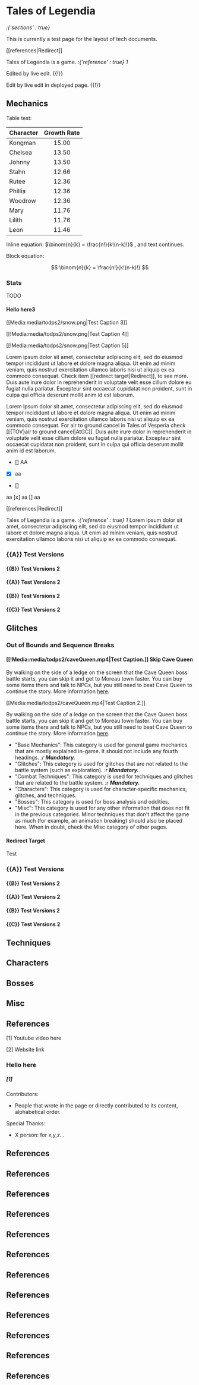 # Tales of Legendia

*:{'sections' : true}*

This is currently a test page for the layout of tech documents.

[[references|Redirect]]

Tales of Legendia is a game. *:{'reference' : true} 1*

Edited by live edit. {{!}}

Edit by live edit in deployed page. {{!}}

## Mechanics

Table test:

| Character |  Growth Rate |
| :-------- | :----------: |
| Kongman   | 15.00        |
| Chelsea   | 13.50        |
| Johnny    | 13.50        |
| Stahn     | 12.66        |
| Rutee     | 12.36        |
| Phillia   | 12.36        |
| Woodrow   | 12.36        |
| Mary      | 11.76        |
| Lilith    | 11.76        |
| Leon      | 11.46        |

Inline equation: $\binom{n}{k} = \frac{n!}{k!(n-k)!}$ , and text continues.

Block equation:

$$
\binom{n}{k} = \frac{n!}{k!(n-k)!}
$$

### Stats

TODO

#### Hello here3

[[Media:media/todps2/snow.png|Test Caption 3]]

[[!Media:media/todps2/snow.png|Test Caption 4]]

[[!Media:media/todps2/snow.png|Test Caption 5]]

Lorem ipsum dolor sit amet, consectetur adipiscing elit, sed do eiusmod tempor incididunt ut labore et dolore magna aliqua. Ut enim ad minim veniam, quis nostrud exercitation ullamco laboris nisi ut aliquip ex ea commodo consequat. Check item [[redirect target|Redirect]], to see more. Duis aute irure dolor in reprehenderit in voluptate velit esse cillum dolore eu fugiat nulla pariatur. Excepteur sint occaecat cupidatat non proident, sunt in culpa qui officia deserunt mollit anim id est laborum.

Lorem ipsum dolor sit amet, consectetur adipiscing elit, sed do eiusmod tempor incididunt ut labore et dolore magna aliqua. Ut enim ad minim veniam, quis nostrud exercitation ullamco laboris nisi ut aliquip ex ea commodo consequat. For air to ground cancel in Tales of Vesperia check [[{TOV}air to ground cancel|AtGC]]. Duis aute irure dolor in reprehenderit in voluptate velit esse cillum dolore eu fugiat nulla pariatur. Excepteur sint occaecat cupidatat non proident, sunt in culpa qui officia deserunt mollit anim id est laborum.

- [] AA
- [x] aa
- []

aa
[x] aa
[] aa



[[references|Redirect]]


Tales of Legendia is a game. *:{'reference' : true} 1* Lorem ipsum dolor sit amet, consectetur adipiscing elit, sed do eiusmod tempor incididunt ut labore et dolore magna aliqua. Ut enim ad minim veniam, quis nostrud exercitation ullamco laboris nisi ut aliquip ex ea commodo consequat.

### {{A}} Test Versions

#### {{B}} Test Versions 2

#### {{A}} Test Versions 2

#### {{B}} Test Versions 2

#### {{C}} Test Versions 2

## Glitches

### Out of Bounds and Sequence Breaks

#### [[!Media:media/todps2/caveQueen.mp4|Test Caption.]] Skip Cave Queen

By walking on the side of a ledge on the screen that the Cave Queen boss battle starts, you can skip it and get to Moreau town faster. You can buy some items there and talk to NPCs, but you still need to beat Cave Queen to continue the story. More information [here](https://www.youtube.com/watch?v=kzvcOjRu81o).

[[Media:media/todps2/caveQueen.mp4|Test Caption 2.]]

By walking on the side of a ledge on the screen that the Cave Queen boss battle starts, you can skip it and get to Moreau town faster. You can buy some items there and talk to NPCs, but you still need to beat Cave Queen to continue the story. More information [here](https://www.youtube.com/watch?v=kzvcOjRu81o).


- "Base Mechanics": This category is used for general game mechanics that are mostly explained in-game. It should not include any fourth headings. *:r __Mandatory.__*
- "Glitches": This category is used for glitches that are not related to the battle system (such as exploration). *:r __Mandatory.__*
- "Combat Techniques": This category is used for techniques and glitches that are related to the battle system. *:r __Mandatory.__*
- "Characters": This category is used for character-specific mechanics, glitches, and techniques.
- "Bosses": This category is used for boss analysis and oddities.
- "Misc": This category is used for any other information that does not fit in the previous categories. Minor techniques that don't affect the game as much (for example, an animation breaking) should also be placed here. When in doubt, check the Misc category of other pages.

#### Redirect Target

Test

### {{A}} Test Versions

#### {{B}} Test Versions 2

#### {{A}} Test Versions 2

#### {{B}} Test Versions 2

#### {{C}} Test Versions 2

## Techniques

## Characters

## Bosses


## Misc


## References

[1] Youtube video here

[2] Website link

### Hello here

##### [1]

Contributors:
 - People that wrote in the page or directly contributed to its content, alphabetical order.

Special Thanks:
- X person: for x,y,z...

## References
## References
## References
## References
## References
## References
## References
## References
## References
## References
## References
## References
